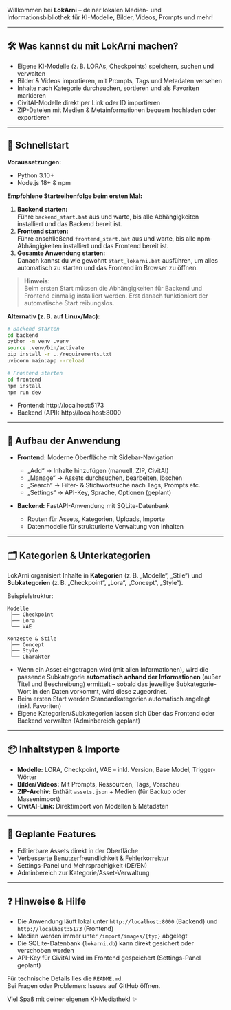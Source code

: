 Willkommen bei **LokArni** – deiner lokalen Medien- und Informationsbibliothek für KI-Modelle, Bilder, Videos, Prompts und mehr!

---

## 🛠️ Was kannst du mit LokArni machen?

- Eigene KI-Modelle (z. B. LORAs, Checkpoints) speichern, suchen und verwalten
- Bilder & Videos importieren, mit Prompts, Tags und Metadaten versehen
- Inhalte nach Kategorie durchsuchen, sortieren und als Favoriten markieren
- CivitAI-Modelle direkt per Link oder ID importieren
- ZIP-Dateien mit Medien & Metainformationen bequem hochladen oder exportieren

---

## 🚀 Schnellstart

**Voraussetzungen:**  
- Python 3.10+  
- Node.js 18+ & npm

**Empfohlene Startreihenfolge beim ersten Mal:**  
1. **Backend starten:**  
   Führe `backend_start.bat` aus und warte, bis alle Abhängigkeiten installiert und das Backend bereit ist.
2. **Frontend starten:**  
   Führe anschließend `frontend_start.bat` aus und warte, bis alle npm-Abhängigkeiten installiert und das Frontend bereit ist.
3. **Gesamte Anwendung starten:**  
   Danach kannst du wie gewohnt `start_lokarni.bat` ausführen, um alles automatisch zu starten und das Frontend im Browser zu öffnen.

> **Hinweis:**  
> Beim ersten Start müssen die Abhängigkeiten für Backend und Frontend einmalig installiert werden. Erst danach funktioniert der automatische Start reibungslos.

**Alternativ (z. B. auf Linux/Mac):**

```bash
# Backend starten
cd backend
python -m venv .venv
source .venv/bin/activate
pip install -r ../requirements.txt
uvicorn main:app --reload

# Frontend starten
cd frontend
npm install
npm run dev
```

- Frontend: http://localhost:5173  
- Backend (API): http://localhost:8000

---

## 🧭 Aufbau der Anwendung

- **Frontend:** Moderne Oberfläche mit Sidebar-Navigation
  - „Add“ → Inhalte hinzufügen (manuell, ZIP, CivitAI)
  - „Manage“ → Assets durchsuchen, bearbeiten, löschen
  - „Search“ → Filter- & Stichwortsuche nach Tags, Prompts etc.
  - „Settings“ → API-Key, Sprache, Optionen (geplant)

- **Backend:** FastAPI-Anwendung mit SQLite-Datenbank
  - Routen für Assets, Kategorien, Uploads, Importe
  - Datenmodelle für strukturierte Verwaltung von Inhalten

---

## 🗂️ Kategorien & Unterkategorien

LokArni organisiert Inhalte in **Kategorien** (z. B. „Modelle“, „Stile“) und **Subkategorien** (z. B. „Checkpoint“, „Lora“, „Concept“, „Style“).

Beispielstruktur:

```
Modelle
 ├── Checkpoint
 ├── Lora
 └── VAE

Konzepte & Stile
 ├── Concept
 ├── Style
 └── Charakter
```

- Wenn ein Asset eingetragen wird (mit allen Informationen), wird die passende Subkategorie **automatisch anhand der Informationen** (außer Titel und Beschreibung) ermittelt – sobald das jeweilige Subkategorie-Wort in den Daten vorkommt, wird diese zugeordnet.
- Beim ersten Start werden Standardkategorien automatisch angelegt (inkl. Favoriten)
- Eigene Kategorien/Subkategorien lassen sich über das Frontend oder Backend verwalten (Adminbereich geplant)

---

## 📦 Inhaltstypen & Importe

- **Modelle:** LORA, Checkpoint, VAE – inkl. Version, Base Model, Trigger-Wörter
- **Bilder/Videos:** Mit Prompts, Ressourcen, Tags, Vorschau
- **ZIP-Archiv:** Enthält `assets.json` + Medien (für Backup oder Massenimport)
- **CivitAI-Link:** Direktimport von Modellen & Metadaten

---

## 📝 Geplante Features

- Editierbare Assets direkt in der Oberfläche
- Verbesserte Benutzerfreundlichkeit & Fehlerkorrektur
- Settings-Panel und Mehrsprachigkeit (DE/EN)
- Adminbereich zur Kategorie/Asset-Verwaltung

---

## ❓ Hinweise & Hilfe

- Die Anwendung läuft lokal unter `http://localhost:8000` (Backend) und `http://localhost:5173` (Frontend)
- Medien werden immer unter `/import/images/{typ}` abgelegt
- Die SQLite-Datenbank (`lokarni.db`) kann direkt gesichert oder verschoben werden
- API-Key für CivitAI wird im Frontend gespeichert (Settings-Panel geplant)

Für technische Details lies die `README.md`.  
Bei Fragen oder Problemen: Issues auf GitHub öffnen.

Viel Spaß mit deiner eigenen KI-Mediathek! ✨
